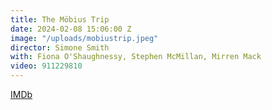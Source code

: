 ```yaml
---
title: The Möbius Trip
date: 2024-02-08 15:06:00 Z
image: "/uploads/mobiustrip.jpeg"
director: Simone Smith
with: Fiona O'Shaughnessy, Stephen McMillan, Mirren Mack
video: 911229810
---
```


[IMDb](https://www.imdb.com/title/tt15516606/?ref_=nv_sr_srsg_0_tt_8_nm_0_q_the%2520mobius%2520trip)